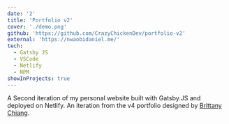 ```yaml
---
date: '2'
title: 'Portfolio v2'
cover: './demo.png'
github: 'https://github.com/CrazyChickenDev/portfolio-v2'
external: 'https://nwaobidaniel.me/'
tech:
  - Gatsby JS
  - VSCode
  - Netlify
  - NPM
showInProjects: true
---
```


A Second iteration of my personal website built with Gatsby.JS and deployed on Netlify. An iteration from the v4 portfolio
designed by [Brittany Chiang](https://github.com/bchiang7/v4).
